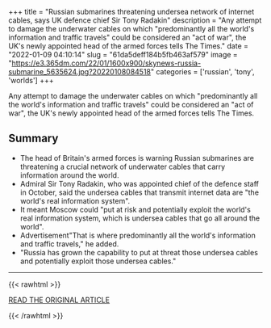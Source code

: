+++
title = "Russian submarines threatening undersea network of internet cables, says UK defence chief Sir Tony Radakin"
description = "Any attempt to damage the underwater cables on which \"predominantly all the world's information and traffic travels\" could be considered an \"act of war\", the UK's newly appointed head of the armed forces tells The Times."
date = "2022-01-09 04:10:14"
slug = "61da5deff184b5fb463af579"
image = "https://e3.365dm.com/22/01/1600x900/skynews-russia-submarine_5635624.jpg?20220108084518"
categories = ['russian', 'tony', 'worlds']
+++

Any attempt to damage the underwater cables on which \"predominantly all the world's information and traffic travels\" could be considered an \"act of war\", the UK's newly appointed head of the armed forces tells The Times.

## Summary

- The head of Britain's armed forces is warning Russian submarines are threatening a crucial network of underwater cables that carry information around the world.
- Admiral Sir Tony Radakin, who was appointed chief of the defence staff in October, said the undersea cables that transmit internet data are "the world's real information system".
- It meant Moscow could "put at risk and potentially exploit the world's real information system, which is undersea cables that go all around the world".
- Advertisement"That is where predominantly all the world's information and traffic travels," he added.
- "Russia has grown the capability to put at threat those undersea cables and potentially exploit those undersea cables."

---

{{< rawhtml >}}
  <p class="article-category">
    <a target="_blank" href="https://news.sky.com/story/russian-submarines-threatening-undersea-network-of-internet-cables-says-uk-defence-chief-sir-tony-radakin-12511437">READ THE ORIGINAL ARTICLE</a>
  </p>
{{< /rawhtml >}}
